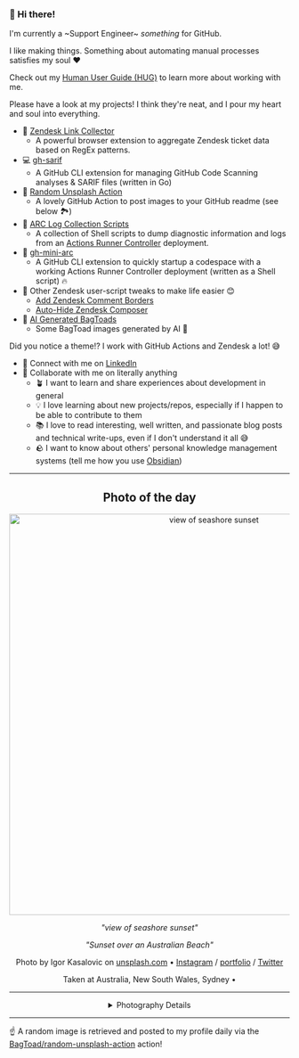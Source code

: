### 👋 Hi there!

I'm currently a ~Support Engineer~ _something_ for GitHub.

I like making things. Something about automating manual processes satisfies my soul ❤️

Check out my [Human User Guide (HUG)](https://gist.github.com/BagToad/a28f06f1c46e6e5d419b98921e835f40) to learn more about working with me.

Please have a look at my projects! I think they're neat, and I pour my heart and soul into everything.

- 🔗 [Zendesk Link Collector](https://github.com/BagToad/Zendesk-Link-Collector) 
  - A powerful browser extension to aggregate Zendesk ticket data based on RegEx patterns.
- 💻 [gh-sarif](https://github.com/BagToad/gh-sarif)
  - A GitHub CLI extension for managing GitHub Code Scanning analyses & SARIF files (written in Go)
- 🌊 [Random Unsplash Action](https://github.com/BagToad/random-unsplash-action)
  - A lovely GitHub Action to post images to your GitHub readme (see below 🏞️)
- 🏃 [ARC Log Collection Scripts](https://github.com/BagToad/arc-log-collection-scripts)
  - A collection of Shell scripts to dump diagnostic information and logs from an [Actions Runner Controller](https://github.com/actions/actions-runner-controller) deployment.
- 🏃 [gh-mini-arc](https://github.com/BagToad/gh-mini-arc)
  - A GitHub CLI extension to quickly startup a codespace with a working Actions Runner Controller deployment (written as a Shell script) 🔥
- 🧘 Other Zendesk user-script tweaks to make life easier 😊
  - [Add Zendesk Comment Borders](https://github.com/BagToad/add-zendesk-comment-borders)
  - [Auto-Hide Zendesk Composer](https://github.com/BagToad/Auto-Hide-Zendesk-Composer)
- 🐸 [AI Generated BagToads](https://github.com/BagToad/bagtoads)
  - Some BagToad images generated by AI 🐸

Did you notice a theme!? I work with GitHub Actions and Zendesk a lot! 😅

- 🔗 Connect with me on [LinkedIn](https://www.linkedin.com/in/kynan-ware/)
- 🤝 Collaborate with me on literally anything
  - 🪴 I want to learn and share experiences about development in general
  - 💡 I love learning about new projects/repos, especially if I happen to be able to contribute to them
  - 📚 I love to read interesting, well written, and passionate blog posts and technical write-ups, even if I don't understand it all 😅
  - 🪨 I want to know about others' personal knowledge management systems (tell me how you use [Obsidian](https://obsidian.md/))
 
----
<div align="center">

## Photo of the day
  
  <a href="https://unsplash.com/photos/view-of-seashore-sunset-tNDvFkxkBHo"><img width="720" src="https://images.unsplash.com/photo-1422493757035-1e5e03968f95?crop=entropy&cs=tinysrgb&fit=max&fm=jpg&ixid=M3w1NTI0NDl8MHwxfHJhbmRvbXx8fHx8fHx8fDE3NDAzNzY4MjV8&ixlib=rb-4.0.3&q=80&w=1080" alt="view of seashore sunset"></a>
  
  <em>"view of seashore sunset"</em>
  
  <em>"Sunset over an Australian Beach"</em>

  Photo by Igor Kasalovic on [unsplash.com](https://unsplash.com/) • [Instagram](https://instagram.com/ikasalovic) / [portfolio](https://igorkasalovic.com/) / [Twitter](https://twitter.com/ikasalovic)
  
  Taken at Australia, New South Wales, Sydney • 
  
  ---
  
<details>
<summary>Photography Details</summary>
  
| Parameter     | Value |
| ------------- | ----- |
| Camera Model  | Canon EOS 60D |
| Exposure Time | 15 |
| Aperture      | 20.0 |
| Focal Length  | 10.0 |
| ISO           | 100 |
| Location      | Australia, New South Wales, Sydney (Australia) |
| Coordinates   | Latitude null, Longitude null |

### Map

Map unavailable

</details>

</div>

----

☝️ A random image is retrieved and posted to my profile daily via the [BagToad/random-unsplash-action](https://github.com/BagToad/random-unsplash-action) action!
